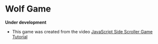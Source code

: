 # Wolf Game

**Under development**

* This game was created from the video [JavaScript Side Scroller Game Tutorial](https://www.youtube.com/watch?v=7JtLHJbm0kA&t=917s&ab_channel=Frankslaboratory)
